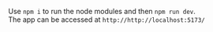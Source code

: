 Use `npm i` to run the node modules and then `npm run dev`.<br>
The app can be accessed at `http://http://localhost:5173/`

